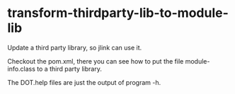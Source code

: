 # transform-thirdparty-lib-to-module-lib

Update a third party library, so jlink can use it. 

Checkout the pom.xml, there you can see how to put the file module-info.class to a third party library.

The DOT.help files are just the output of program -h.
